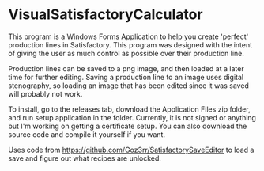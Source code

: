 # VisualSatisfactoryCalculator

This program is a Windows Forms Application to help you create 'perfect' production lines in Satisfactory.
This program was designed with the intent of giving the user as much control as possible over their production line.

Production lines can be saved to a png image, and then loaded at a later time for further editing.
Saving a production line to an image uses digital stenography, so loading an image that has been edited since it was saved will probably not work.

To install, go to the releases tab, download the Application Files zip folder, and run setup application in the folder.
Currently, it is not signed or anything but I'm working on getting a certificate setup.
You can also download the source code and compile it yourself if you want.

Uses code from https://github.com/Goz3rr/SatisfactorySaveEditor to load a save and figure out what recipes are unlocked.
